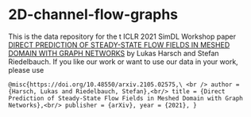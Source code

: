 # 2D-channel-flow-graphs

This is the data repository for the t ICLR 2021 SimDL Workshop paper [DIRECT PREDICTION OF STEADY-STATE FLOW FIELDS IN MESHED DOMAIN WITH GRAPH NETWORKS](https://arxiv.org/pdf/2105.02575.pdf) by Lukas Harsch and Stefan Riedelbauch. If you like our work or want to use our data in  your work, please use

`@misc{https://doi.org/10.48550/arxiv.2105.02575,\ <br />
  author = {Harsch, Lukas and Riedelbauch, Stefan},<br/>
  title = {Direct Prediction of Steady-State Flow Fields in Meshed Domain with Graph Networks},<br/>
  publisher = {arXiv},
  year = {2021},
}`
